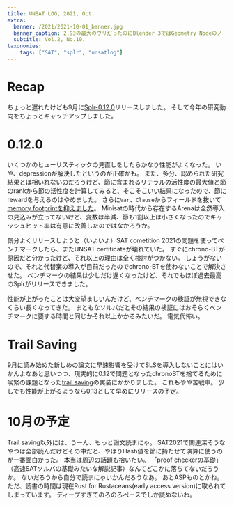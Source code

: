 ```yaml
---
title: UNSAT LOG, 2021, Oct.
extra:
  banner: /2021/2021-10-01_banner.jpg
  banner_caption: 2.93の最大のウリだったのにBlender 3ではGeometry Nodeのノード構成がガラッと変わってしまってderpecated扱いされるノードが出てくる始末
  subtitle: Vol.2, No.10.
taxonomies:
    tags: ["SAT", "splr", "unsatlog"]
---
```

# Recap
ちょっと遅れたけども9月に[Splr-0.12.0](https://github.com/shnarazk/splr/releases/tag/Splr-0.12.0)リリースしました。
そして今年の研究動向をちょっとキャッチアップしました。

# 0.12.0
いくつかのヒューリスティックの見直しをしたらかなり性能がよくなった。
いや、depressionが解決したというのが正確かも。
また、多分、認められた研究結果とは相いれないのだろうけど、節に含まれるリテラルの活性度の最大値と節のrankから節の活性度を計算してみると、そこそこいい結果になったので、節にrewardを与えるのはやめました。
さらに`Var`、`Clause`からフィールドを抜いて[memory footprintを抑えました](https://github.com/shnarazk/splr/commit/47af914a76357768a7ccb1b9fe888cf79ac82d49)。
Minisatの時代から存在するArenaは全然導入の見込みが立ってないけど、変数は半減、節も1割以上は小さくなったのでキャッシュヒット率は有意に改善したのではなかろうか。

気分よくリリースしようと（いよいよ）SAT cometition 2021の問題を使ってベンチマークしたら、またUNSAT certificateが壊れていた。
すぐにchrono-BTが原因だと分かったけど、それ以上の理由は全く検討がつかない。
しょうがないので、それと代替案の導入が目前だったのでchrono-BTを使わないことで解決させた。
ベンチマークの結果は少しだけ遅くなったけど、それでもほぼ過去最高のSplrがリリースできました。

性能が上がったことは大変望ましいんだけど、ベンチマークの検証が無視できなくらい長くなってきた。
まともなソルバだとその結果の検証にはおそらくベンチマークに要する時間と同じかそれ以上かかるみたいだ。
電気代怖い。

# Trail Saving
9月に読み始めた新しめの論文に早速影響を受けてSLSを導入しないことにはいかんよなあと思いつつ、現実的に0.12で問題となったchronoBTを捨てるために喫緊の課題となった[trail saving](https://github.com/shnarazk/splr/pull/144)の実装にかかりました。
これもやや苦戦中。
少しでも性能が上がるようなら0.13として早めにリリースの予定。

# 10月の予定
Trail saving以外には、うーん、もっと論文読まにゃ。
SAT2021で関連深そうなやつは全部読んだけどその中だと、やはりHash値を節に持たせて演算に使うのが一番面白かった。
本当は周辺の話題も拾いたい。
「proof checkerの基礎」（高速SATソルバの基礎みたいな解説記事）なんてどこかに落ちてないだろうか。
ないだろうから自分で読まにゃいかんだろうなあ。
あとASPものとかね。
ただ、読書の時間は現在Rust for Rustaceans(early access version)に取られてしまっています。
ディープすぎてのろのろペースでしか読めないわ。

